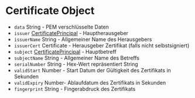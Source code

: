 # Certificate Object

* `data` String - PEM verschlüsselte Daten
* `issuer` [CertificatePrincipal](certificate-principal.md) - Hauptherausgeber
* `issuerName` String - Allgemeiner Name des Herausgebers
* `issuerCert` Certificate - Herausgeber Zertifikat (falls nicht selbstsigniert)
* `subject` [CertificatePrincipal](certificate-principal.md) - Hauptbetreff
* `subjectName` String - Allgemeiner Name des Betreffs
* `serialNumber` String - Hex-Wert repräsentiert String
* `validStart` Number - Start Datum der Gültigkeit des Zertifikats in Sekunden
* `validExpiry` Number- Ablaufdatum des Zertifikats in Sekunden
* `fingerprint` String - Fingerabdruck des Zertifikats
